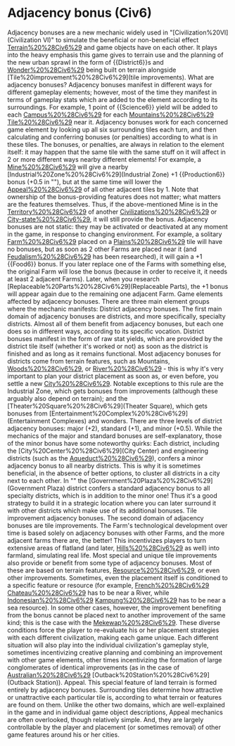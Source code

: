 # Adjacency bonus (Civ6)

Adjacency bonuses аre а new mechanic widely used in "[Civilization%20VI](Civilization VI)" to simulate the beneficial or non-beneficial effect [Terrain%20%28Civ6%29](terrain) and game objects have on each other. It plays into the heavy emphasis this game gives to terrain use and the planning of the new urban sprawl in the form of {{District6}}s and [Wonder%20%28Civ6%29](wonders) being built on terrain alongside [Tile%20improvement%20%28Civ6%29](tile improvements).
What are adjacency bonuses?
Adjacency bonuses manifest in different ways for different gameplay elements; however, most of the time they manifest in terms of gameplay stats which are added to the element according to its surroundings. For example, 1 point of {{Science6}} yield will be added to each [Campus%20%28Civ6%29](Campus) for each [Mountains%20%28Civ6%29](Mountain) [Tile%20%28Civ6%29](tile) near it.
Adjacency bonuses work for each concerned game element by looking up all six surrounding tiles each turn, and then calculating and conferring bonuses (or penalties) according to what is in these tiles. The bonuses, or penalties, are always in relation to the element itself: it may happen that the same tile with the same stuff on it will affect in 2 or more different ways nearby different elements! For example, a [Mine%20%28Civ6%29](Mine) will give a nearby [Industrial%20Zone%20%28Civ6%29](Industrial Zone) +1 {{Production6}} bonus (+0.5 in ""), but at the same time will lower the [Appeal%20%28Civ6%29](Appeal) of all other adjacent tiles by 1.
Note that ownership of the bonus-providing features does not matter; what matters are the features themselves. Thus, if the above-mentioned Mine is in the [Territory%20%28Civ6%29](territory) of another [Civilizations%20%28Civ6%29](civilization) or [City-state%20%28Civ6%29](city-state), it will still provide the bonus.
Adjacency bonuses are not static: they may be activated or deactivated at any moment in the game, in response to changing environment. For example, a solitary [Farm%20%28Civ6%29](Farm) placed on a [Plains%20%28Civ6%29](Plains) tile will have no bonuses, but as soon as 2 other Farms are placed near it (and [Feudalism%20%28Civ6%29](Feudalism) has been researched), it will gain a +1 {{Food6}} bonus. If you later replace one of the Farms with something else, the original Farm will lose the bonus (because in order to receive it, it needs at least 2 adjacent Farms). Later, when you research [Replaceable%20Parts%20%28Civ6%29](Replaceable Parts), the +1 bonus will appear again due to the remaining one adjacent Farm.
Game elements affected by adjacency bonuses.
There are three main element groups where the mechanic manifests:
District adjacency bonuses.
The first main domain of adjacency bonuses are districts, and more specifically, specialty districts. Almost all of them benefit from adjacency bonuses, but each one does so in different ways, according to its specific vocation. District bonuses manifest in the form of raw stat yields, which are provided by the district tile itself (whether it's worked or not) as soon as the district is finished and as long as it remains functional.
Most adjacency bonuses for districts come from terrain features, such as Mountains, [Woods%20%28Civ6%29](Woods), or [River%20%28Civ6%29](Rivers) - this is why it's very important to plan your district placement as soon as, or even before, you settle a new [City%20%28Civ6%29](city). Notable exceptions to this rule are the Industrial Zone, which gets bonuses from improvements (although these arguably also depend on terrain); and the [Theater%20Square%20%28Civ6%29](Theater Square), which gets bonuses from [Entertainment%20Complex%20%28Civ6%29](Entertainment Complexes) and wonders.
There are three levels of district adjacency bonuses: major (+2), standard (+1), and minor (+0.5). While the mechanics of the major and standard bonuses are self-explanatory, those of the minor bonus have some noteworthy quirks:
Each district, including the [City%20Center%20%28Civ6%29](City Center) and engineering districts (such as the [Aqueduct%20%28Civ6%29](Aqueduct)), confers a minor adjacency bonus to all nearby districts. This is why it is sometimes beneficial, in the absence of better options, to cluster all districts in a city next to each other. In "" the [Government%20Plaza%20%28Civ6%29](Government Plaza) district confers a standard adjacency bonus to all specialty districts, which is in addition to the minor one! Thus it's a good strategy to build it in a strategic location where you can later surround it with other districts which make use of its additional bonuses. 
Tile improvement adjacency bonuses.
The second domain of adjacency bonuses are tile improvements. The Farm's technological development over time is based solely on adjacency bonuses with other Farms, and the more adjacent farms there are, the better! This incentivizes players to turn extensive areas of flatland (and later, [Hills%20%28Civ6%29](Hills) as well) into farmland, simulating real life.
Most special and unique tile improvements also provide or benefit from some type of adjacency bonuses. Most of these are based on terrain features, [Resource%20%28Civ6%29](resources), or even other improvements. Sometimes, even the placement itself is conditioned to a specific feature or resource (for example, [French%20%28Civ6%29](France's) [Chateau%20%28Civ6%29](Chateau) has to be near a River, while [Indonesian%20%28Civ6%29](Indonesia's) [Kampung%20%28Civ6%29](Kampung) has to be near a sea resource). In some other cases, however, the improvement benefiting from the bonus cannot be placed next to another improvement of the same kind; this is the case with the [Mekewap%20%28Civ6%29](Mekewap). These diverse conditions force the player to re-evaluate his or her placement strategies with each different civilization, making each game unique. Each different situation will also play into the individual civilization's gameplay style, sometimes incentivizing creative planning and combining an improvement with other game elements, other times incentivizing the formation of large conglomerates of identical improvements (as in the case of [Australian%20%28Civ6%29](Australia's) [Outback%20Station%20%28Civ6%29](Outback Station)).
Appeal.
This special feature of land terrain is formed entirely by adjacency bonuses. Surrounding tiles determine how attractive or unattractive each particular tile is, according to what terrain or features are found on them. Unlike the other two domains, which are well-explained in the game and in individual game object descriptions, Appeal mechanics are often overlooked, though relatively simple. And, they are largely controllable by the player and placement (or sometimes removal) of other game features around his or her cities.